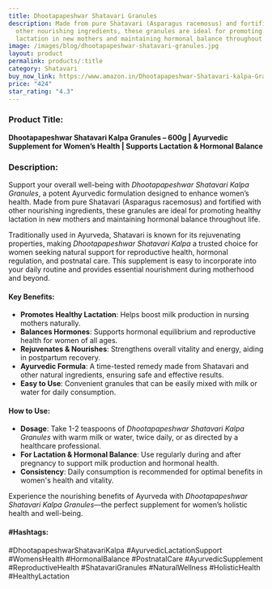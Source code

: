 ```yaml
---
title: Dhootapapeshwar Shatavari Granules
description: Made from pure Shatavari (Asparagus racemosus) and fortified with
  other nourishing ingredients, these granules are ideal for promoting healthy
  lactation in new mothers and maintaining hormonal balance throughout life.
image: /images/blog/dhootapapeshwar-shatavari-granules.jpg
layout: product
permalink: products/:title
category: Shatavari
buy_now_link: https://www.amazon.in/Dhootapapeshwar-Shatavari-kalpa-Granules-600/dp/B07Q38CXB9/ref=sr_1_8?crid=3QWSY64EZC63C&tag=ayushmonk-21
price: "424"
star_rating: "4.3"
---
```

### Product Title:
**Dhootapapeshwar Shatavari Kalpa Granules – 600g | Ayurvedic Supplement for Women’s Health | Supports Lactation & Hormonal Balance**

### Description:
Support your overall well-being with *Dhootapapeshwar Shatavari Kalpa Granules*, a potent Ayurvedic formulation designed to enhance women’s health. Made from pure Shatavari (Asparagus racemosus) and fortified with other nourishing ingredients, these granules are ideal for promoting healthy lactation in new mothers and maintaining hormonal balance throughout life.

Traditionally used in Ayurveda, Shatavari is known for its rejuvenating properties, making *Dhootapapeshwar Shatavari Kalpa* a trusted choice for women seeking natural support for reproductive health, hormonal regulation, and postnatal care. This supplement is easy to incorporate into your daily routine and provides essential nourishment during motherhood and beyond.

#### Key Benefits:
- **Promotes Healthy Lactation**: Helps boost milk production in nursing mothers naturally.
- **Balances Hormones**: Supports hormonal equilibrium and reproductive health for women of all ages.
- **Rejuvenates & Nourishes**: Strengthens overall vitality and energy, aiding in postpartum recovery.
- **Ayurvedic Formula**: A time-tested remedy made from Shatavari and other natural ingredients, ensuring safe and effective results.
- **Easy to Use**: Convenient granules that can be easily mixed with milk or water for daily consumption.

#### How to Use:
- **Dosage**: Take 1-2 teaspoons of *Dhootapapeshwar Shatavari Kalpa Granules* with warm milk or water, twice daily, or as directed by a healthcare professional.
- **For Lactation & Hormonal Balance**: Use regularly during and after pregnancy to support milk production and hormonal health.
- **Consistency**: Daily consumption is recommended for optimal benefits in women's health and vitality.

Experience the nourishing benefits of Ayurveda with *Dhootapapeshwar Shatavari Kalpa Granules*—the perfect supplement for women’s holistic health and well-being.

#### #Hashtags:
#DhootapapeshwarShatavariKalpa #AyurvedicLactationSupport #WomensHealth #HormonalBalance #PostnatalCare #AyurvedicSupplement #ReproductiveHealth #ShatavariGranules #NaturalWellness #HolisticHealth #HealthyLactation
